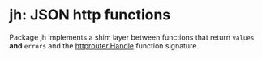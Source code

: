 # jh: JSON http functions

Package jh implements a shim layer between functions that return `values`
**and** `errors` and the
[httprouter.Handle](https://godoc.org/github.com/julienschmidt/httprouter#Handle)
function signature. 
